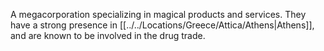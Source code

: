 A megacorporation specializing in magical products and services. They have a strong presence in [[../../Locations/Greece/Attica/Athens|Athens]], and are known to be involved in the drug trade.